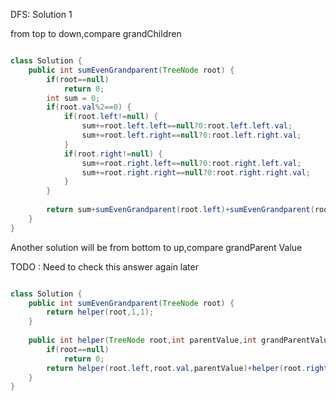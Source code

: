 
DFS: Solution 1

from top to down,compare grandChildren

```Java

class Solution {
    public int sumEvenGrandparent(TreeNode root) {
        if(root==null)
            return 0;
        int sum = 0;
        if(root.val%2==0) {
            if(root.left!=null) {
                sum+=root.left.left==null?0:root.left.left.val;
                sum+=root.left.right==null?0:root.left.right.val;
            }
            if(root.right!=null) {
                sum+=root.right.left==null?0:root.right.left.val;
                sum+=root.right.right==null?0:root.right.right.val;
            }
        }
        
        return sum+sumEvenGrandparent(root.left)+sumEvenGrandparent(root.right);
    }
}

```

Another solution will be from bottom to up,compare grandParent Value

TODO : Need to check this answer again later

```Java

class Solution {
    public int sumEvenGrandparent(TreeNode root) {
        return helper(root,1,1);
    }
    
    public int helper(TreeNode root,int parentValue,int grandParentValue) {
        if(root==null)
            return 0;
        return helper(root.left,root.val,parentValue)+helper(root.right,root.val,parentValue)+(grandParentValue%2==0?root.val:0);
    }
}

```